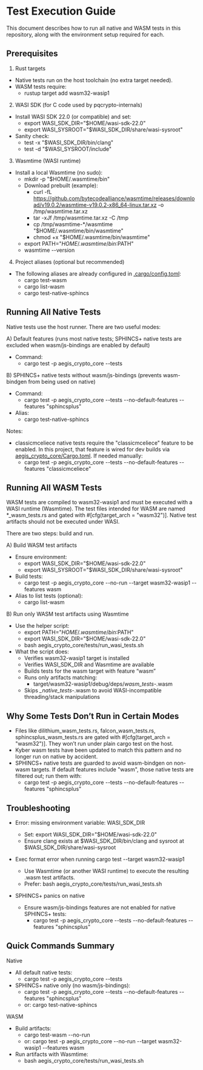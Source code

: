 # Test Execution Guide

This document describes how to run all native and WASM tests in this repository, along with the environment setup required for each.

## Prerequisites

1) Rust targets
- Native tests run on the host toolchain (no extra target needed).
- WASM tests require:
  - rustup target add wasm32-wasip1

2) WASI SDK (for C code used by pqcrypto-internals)
- Install WASI SDK 22.0 (or compatible) and set:
  - export WASI_SDK_DIR="$HOME/wasi-sdk-22.0"
  - export WASI_SYSROOT="$WASI_SDK_DIR/share/wasi-sysroot"
- Sanity check:
  - test -x "$WASI_SDK_DIR/bin/clang"
  - test -d "$WASI_SYSROOT/include"

3) Wasmtime (WASI runtime)
- Install a local Wasmtime (no sudo):
  - mkdir -p "$HOME/.wasmtime/bin"
  - Download prebuilt (example):
    - curl -fL https://github.com/bytecodealliance/wasmtime/releases/download/v19.0.2/wasmtime-v19.0.2-x86_64-linux.tar.xz -o /tmp/wasmtime.tar.xz
    - tar -xJf /tmp/wasmtime.tar.xz -C /tmp
    - cp /tmp/wasmtime-*/wasmtime "$HOME/.wasmtime/bin/wasmtime"
    - chmod +x "$HOME/.wasmtime/bin/wasmtime"
  - export PATH="$HOME/.wasmtime/bin:$PATH"
  - wasmtime --version

4) Project aliases (optional but recommended)
- The following aliases are already configured in [.cargo/config.toml](.cargo/config.toml):
  - cargo test-wasm
  - cargo list-wasm
  - cargo test-native-sphincs

## Running All Native Tests

Native tests use the host runner. There are two useful modes:

A) Default features (runs most native tests; SPHINCS+ native tests are excluded when wasm/js-bindings are enabled by default)
- Command:
  - cargo test -p aegis_crypto_core --tests

B) SPHINCS+ native tests without wasm/js-bindings (prevents wasm-bindgen from being used on native)
- Command:
  - cargo test -p aegis_crypto_core --tests --no-default-features --features "sphincsplus"
- Alias:
  - cargo test-native-sphincs

Notes:
- classicmceliece native tests require the "classicmceliece" feature to be enabled. In this project, that feature is wired for dev builds via [aegis_crypto_core/Cargo.toml](aegis_crypto_core/Cargo.toml). If needed manually:
  - cargo test -p aegis_crypto_core --tests --no-default-features --features "classicmceliece"

## Running All WASM Tests

WASM tests are compiled to wasm32-wasip1 and must be executed with a WASI runtime (Wasmtime). The test files intended for WASM are named *_wasm_tests.rs and gated with #[cfg(target_arch = "wasm32")]. Native test artifacts should not be executed under WASI.

There are two steps: build and run.

A) Build WASM test artifacts
- Ensure environment:
  - export WASI_SDK_DIR="$HOME/wasi-sdk-22.0"
  - export WASI_SYSROOT="$WASI_SDK_DIR/share/wasi-sysroot"
- Build tests:
  - cargo test -p aegis_crypto_core --no-run --target wasm32-wasip1 --features wasm
- Alias to list tests (optional):
  - cargo list-wasm

B) Run only WASM test artifacts using Wasmtime
- Use the helper script:
  - export PATH="$HOME/.wasmtime/bin:$PATH"
  - export WASI_SDK_DIR="$HOME/wasi-sdk-22.0"
  - bash aegis_crypto_core/tests/run_wasi_tests.sh
- What the script does:
  - Verifies wasm32-wasip1 target is installed
  - Verifies WASI_SDK_DIR and Wasmtime are available
  - Builds tests for the wasm target with feature “wasm”
  - Runs only artifacts matching:
    - target/wasm32-wasip1/debug/deps/*wasm_tests-*.wasm
  - Skips *_native_tests-*.wasm to avoid WASI-incompatible threading/stack manipulations

## Why Some Tests Don’t Run in Certain Modes

- Files like dilithium_wasm_tests.rs, falcon_wasm_tests.rs, sphincsplus_wasm_tests.rs are gated with #[cfg(target_arch = "wasm32")]. They won’t run under plain cargo test on the host.
- Kyber wasm tests have been updated to match this pattern and no longer run on native by accident.
- SPHINCS+ native tests are guarded to avoid wasm-bindgen on non-wasm targets. If default features include "wasm", those native tests are filtered out; run them with:
  - cargo test -p aegis_crypto_core --tests --no-default-features --features "sphincsplus"

## Troubleshooting

- Error: missing environment variable: WASI_SDK_DIR
  - Set: export WASI_SDK_DIR="$HOME/wasi-sdk-22.0"
  - Ensure clang exists at $WASI_SDK_DIR/bin/clang and sysroot at $WASI_SDK_DIR/share/wasi-sysroot

- Exec format error when running cargo test --target wasm32-wasip1
  - Use Wasmtime (or another WASI runtime) to execute the resulting .wasm test artifacts.
  - Prefer: bash aegis_crypto_core/tests/run_wasi_tests.sh

- SPHINCS+ panics on native
  - Ensure wasm/js-bindings features are not enabled for native SPHINCS+ tests:
    - cargo test -p aegis_crypto_core --tests --no-default-features --features "sphincsplus"

## Quick Commands Summary

Native
- All default native tests:
  - cargo test -p aegis_crypto_core --tests
- SPHINCS+ native only (no wasm/js-bindings):
  - cargo test -p aegis_crypto_core --tests --no-default-features --features "sphincsplus"
  - or: cargo test-native-sphincs

WASM
- Build artifacts:
  - cargo test-wasm --no-run
  - or: cargo test -p aegis_crypto_core --no-run --target wasm32-wasip1 --features wasm
- Run artifacts with Wasmtime:
  - bash aegis_crypto_core/tests/run_wasi_tests.sh
